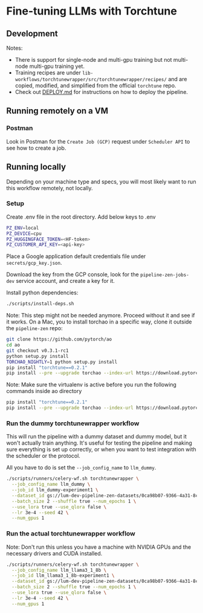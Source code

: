 # Fine-tuning LLMs with Torchtune

## Development
Notes:
- There is support for single-node and multi-gpu training but not multi-node multi-gpu training yet.
- Training recipes are under `lib-workflows/torchtunewrapper/src/torchtunewrapper/recipes/` and are copied, modified, and simplified from the official `torchtune` repo.
- Check out [DEPLOY.md](DEPLOY.md) for instructions on how to deploy the pipeline.

## Running remotely on a VM

### Postman

Look in Postman for the `Create Job (GCP)` request under `Scheduler API` to see how to create a job.

## Running locally

Depending on your machine type and specs, you will most likely want to run this workflow remotely, not locally.

### Setup

Create .env file in the root directory. Add below keys to .env

```bash
PZ_ENV=local
PZ_DEVICE=cpu
PZ_HUGGINGFACE_TOKEN=<HF-token>
PZ_CUSTOMER_API_KEY=<api-key>
```

Place a Google application default credentials file under `secrets/gcp_key.json`.

Download the key from the GCP console, look for the `pipeline-zen-jobs-dev` service account, and create a key for it.

Install python dependencies:

```bash
./scripts/install-deps.sh
```

Note: This step might not be needed anymore. Proceed without it and see if it works.
On a Mac, you to install torchao in a specific way, clone it outside the `pipeline-zen` repo:

```bash
git clone https://github.com/pytorch/ao
cd ao
git checkout v0.3.1-rc1
python setup.py install
TORCHAO_NIGHTLY=1 python setup.py install
pip install "torchtune==0.2.1"
pip install --pre --upgrade torchao --index-url https://download.pytorch.org/whl/nightly/cpu
```

Note: Make sure the virtualenv is active before you run the following commands inside ao directory

```bash
pip install "torchtune==0.2.1"
pip install --pre --upgrade torchao --index-url https://download.pytorch.org/whl/nightly/cpu
```

### Run the dummy torchtunewrapper workflow

This will run the pipeline with a dummy dataset and dummy model, but it won't actually train anything. 
It's useful for testing the pipeline and making sure everything is set up correctly, or when you want to test
integration with the scheduler or the protocol.

All you have to do is set the `--job_config_name` to `llm_dummy`.

```bash
./scripts/runners/celery-wf.sh torchtunewrapper \
  --job_config_name llm_dummy \
  --job_id llm_dummy-experiment1 \
  --dataset_id gs://lum-dev-pipeline-zen-datasets/0ca98b07-9366-4a31-8c83-569961c90294/2024-12-17_21-57-21_text2sql.jsonl \
  --batch_size 2 --shuffle true --num_epochs 1 \
  --use_lora true --use_qlora false \
  --lr 3e-4 --seed 42 \
  --num_gpus 1
````

### Run the actual torchtunewrapper workflow

Note: Don't run this unless you have a machine with NVIDIA GPUs and the necessary drivers and CUDA installed.

```bash
./scripts/runners/celery-wf.sh torchtunewrapper \
  --job_config_name llm_llama3_1_8b \
  --job_id llm_llama3_1_8b-experiment1 \
  --dataset_id gs://lum-dev-pipeline-zen-datasets/0ca98b07-9366-4a31-8c83-569961c90294/2024-12-17_21-57-21_text2sql.jsonl \
  --batch_size 2 --shuffle true --num_epochs 1 \
  --use_lora true --use_qlora false \
  --lr 3e-4 --seed 42 \
  --num_gpus 1
```
